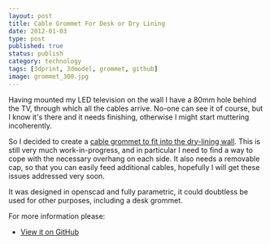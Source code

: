 ```yaml
--- 
layout: post 
title: Cable Grommet For Desk or Dry Lining
date: 2012-01-03
type: post 
published: true 
status: publish
category: technology
tags: [3dprint, 3dmodel, grommet, github]
image: grommet_300.jpg
---
```


Having mounted my LED television on the wall I have a 80mm hole behind
the TV, through which all the cables arrive. No-one can see it of
course, but I know it's there and it needs finishing, otherwise I might
start muttering incoherently.

<!--more-->

So I decided to create a [cable grommet to fit into the dry-lining wall][grommet].
This is still very much work-in-progress, and in particular I need to
find a way to cope with the necessary overhang on each side. It also
needs a removable cap, so that you can easily feed additional cables,
hopefully I will get these issues addressed very soon.

It was designed in openscad and fully parametric, it could doubtless be
used for other purposes, including a desk grommet.

For more information please:

   * [View it on GitHub][grommet]

[grommet]: https://github.com/chrisjrob/grommet
